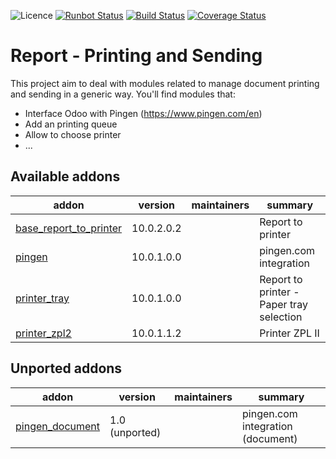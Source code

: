 ![Licence](https://img.shields.io/badge/licence-AGPL--3-blue.svg)
[![Runbot Status](https://runbot.odoo-community.org/runbot/badge/flat/144/10.0.svg)](https://runbot.odoo-community.org/runbot/repo/github-com-oca-report-print-send-144)
[![Build Status](https://travis-ci.org/OCA/report-print-send.svg?branch=10.0)](https://travis-ci.org/OCA/report-print-send)
[![Coverage Status](https://coveralls.io/repos/github/OCA/report-print-send/badge.svg?branch=10.0)](https://coveralls.io/github/OCA/report-print-send?branch=10.0)

Report - Printing and Sending
=============================

This project aim to deal with modules related to manage document printing and sending in a generic way. You'll find modules that:

 - Interface Odoo with Pingen (https://www.pingen.com/en)
 - Add an printing queue
 - Allow to choose printer
 - ...

[//]: # (addons)

Available addons
----------------
addon | version | maintainers | summary
--- | --- | --- | ---
[base_report_to_printer](base_report_to_printer/) | 10.0.2.0.2 |  | Report to printer
[pingen](pingen/) | 10.0.1.0.0 |  | pingen.com integration
[printer_tray](printer_tray/) | 10.0.1.0.0 |  | Report to printer - Paper tray selection
[printer_zpl2](printer_zpl2/) | 10.0.1.1.2 |  | Printer ZPL II


Unported addons
---------------
addon | version | maintainers | summary
--- | --- | --- | ---
[pingen_document](pingen_document/) | 1.0 (unported) |  | pingen.com integration (document)

[//]: # (end addons)
